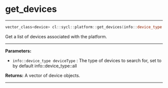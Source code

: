 # get_devices

---

```cpp
vector_class<device> cl::sycl::platform::get_devices(info::device_type deviceType=info::device_type::all) const
```


Get a list of devices associated with the platform. 


---
**Parameters:**

 - `info::device_type deviceType`
: The type of devices to search for, set to  by default info::device_type::all

**Returns:** A vector of device objects. 

---
